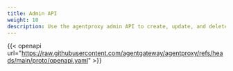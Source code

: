 ```yaml
---
title: Admin API 
weight: 10 
description: Use the agentproxy admin API to create, update, and delete agentproxy listeners and targets. 
---
```


{{< openapi url="https://raw.githubusercontent.com/agentgateway/agentproxy/refs/heads/main/proto/openapi.yaml" >}}
